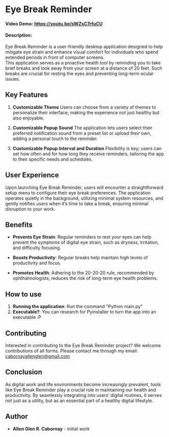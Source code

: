 # Eye Break Reminder
#### Video Demo: https://youtu.be/sWZsC7rfuCU
#### Description:
Eye Break Reminder is a user-friendly desktop application designed to help mitigate eye strain and enhance visual comfort for individuals who spend extended periods in front of computer screens.<br />This application serves as a proactive health tool by reminding you to take brief breaks and look away from your screen at a distance of 20 feet. Such breaks are crucial for resting the eyes and preventing long-term ocular issues.

## Key Features
1. **Customizable Theme** Users can choose from a variety of themes to personalize their interface, making the experience not just healthy but also enjoyable.

2. **Customizable Popup Sound** The application lets users select their preferred notification sound from a preset list or upload their own, adding a personal touch to the reminder.

3. **Customizable Popup Interval and Duration** Flexibility is key; users can set how often and for how long they receive reminders, tailoring the app to their specific needs and schedules.

## User Experience
Upon launching Eye Break Reminder, users will encounter a straightforward setup menu to configure their eye break preferences. The application operates quietly in the background, utilizing minimal system resources, and gently notifies users when it’s time to take a break, ensuring minimal disruption to your work.

## Benefits
- **Prevents Eye Strain**: Regular reminders to rest your eyes can help prevent the symptoms of digital eye strain, such as dryness, irritation, and difficulty focusing.

- **Boosts Productivity**: Regular breaks help maintain high levels of productivity and focus.

- **Promotes Health**: Adhering to the 20-20-20 rule, recommended by ophthalmologists, reduces the risk of long-term eye health problems.

## How to use
1. **Running the application**: Run the command "Python main.py"
2. **Executable?**: You can research for Pyinstaller to turn the app into an executable :P

## Contributing
Interested in contributing to the Eye Break Reminder project? We welcome contributions of all forms. Please contact me through my email: cabornayallenglen@gmail.com

## Conclusion
As digital work and life environments become increasingly prevalent, tools like Eye Break Reminder play a crucial role in maintaining our health and productivity. By seamlessly integrating into users’ digital routines, it serves not just as a utility, but as an essential part of a healthy digital lifestyle.

## Author
- **Allen Glen R. Cabornay** - Initial work